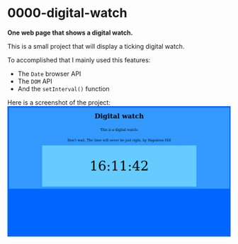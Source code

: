 
# 0000-digital-watch
**One web page that shows a digital watch.**

This is a small project that will display a ticking digital watch.


To accomplished that I mainly used this features:
- The `Date` browser API
- The `DOM` API
- And the `setInterval()` function

Here is a screenshot of the project:
![digital-watch-project.png](img/digital-watch-project.png)

